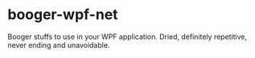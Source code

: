 # booger-wpf-net
Booger stuffs to use in your WPF application. Dried, definitely repetitive, never ending and unavoidable.
